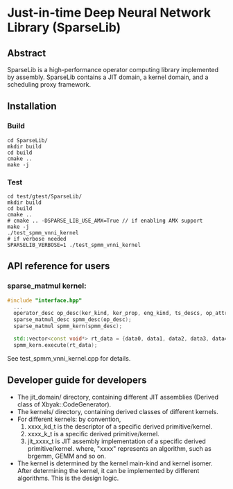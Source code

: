 Just-in-time Deep Neural Network Library (SparseLib)
===========================================

## Abstract

SparseLib is a high-performance operator computing library implemented by assembly. SparseLib contains a JIT domain, a kernel domain, and a scheduling proxy framework.

## Installation
### Build
```
cd SparseLib/
mkdir build
cd build
cmake ..
make -j
```

### Test
```
cd test/gtest/SparseLib/
mkdir build
cd build
cmake ..
# cmake .. -DSPARSE_LIB_USE_AMX=True // if enabling AMX support
make -j
./test_spmm_vnni_kernel
# if verbose needed
SPARSELIB_VERBOSE=1 ./test_spmm_vnni_kernel
```

## API reference for users
### sparse_matmul kernel:
```cpp
#include "interface.hpp"
  ...
  operator_desc op_desc(ker_kind, ker_prop, eng_kind, ts_descs, op_attrs);
  sparse_matmul_desc spmm_desc(op_desc);
  sparse_matmul spmm_kern(spmm_desc);

  std::vector<const void*> rt_data = {data0, data1, data2, data3, data4};
  spmm_kern.execute(rt_data);
```
See test_spmm_vnni_kernel.cpp for details.

## Developer guide for developers
* The jit_domain/ directory, containing different JIT assemblies (Derived class of Xbyak::CodeGenerator).
* The kernels/ directory, containing derived classes of different kernels.
* For different kernels: by convention,
  1. xxxx_kd_t is the descriptor of a specific derived primitive/kernel.
  2. xxxx_k_t is a specific derived primitive/kernel.
  3. jit_xxxx_t is JIT assembly implementation of a specific derived primitive/kernel.
  where, "xxxx" represents an algorithm, such as brgemm, GEMM and so on.
* The kernel is determined by the kernel main-kind and kernel isomer. After determining the kernel, it can be implemented by different algorithms. This is the design logic.

